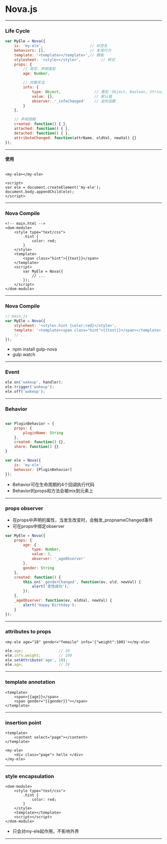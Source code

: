 # Nova.js

---

### Life Cycle

```javascript
var MyEle = Nova({
    is: 'my-ele',                     // 标签名
    behaviors: [],                    // 复用行为
    template: '<template></template>',// 模板
    stylesheet: '<style></style>',         // 样式
    props: {
        // 简写，声明类型
        age: Number,

        // 完整写法
        info: {
            type: Object,               // 类型：Object, Boolean, String, Date, Number
            value: {},                  // 默认值
            observer: '_infoChanged'    // 监听函数
        }
    },

    // 声明周期
    created: function() { },
    attached: function() { },
    detached: function() { },
    attributeChanged: function(attrName, oldVal, newVal) {}
});
```

---

#### 使用

```markup

<my-ele></my-ele>

<script>
var ele = document.createElement('my-ele');
document.body.appendChild(ele);
</script>

```

---

### Nova Compile

```markup
<!-- main.html -->
<dom-module>
    <style type="text/css">
        .hint {
            color: red;
        }
    </style>
    <template>
        <span class="hint">{{text}}</span>
    </template>
    <script>
        var MyEle = Nova({
            // ...
        });
    </script>
</dom-module>
```

---

### Nova Compile
```javascript
// main.js
var MyEle = Nova({
    styleheet: '<style>.hint {color:red}</style>',
    template: '<template><span class="hint">{{text}}</span></template>',
    // ...
});
```

* npm install gulp-nova
* gulp watch

---

### Event

```javascript
ele.on('wakeup', handler);
ele.trigger('wakeup');
ele.off('wakeup');
```

---

### Behavior

```javascript

var PluginBehavior = {
    props: {
        pluginName: String
    },
    created: function() {},
    share: function() {}
}

var ele = Nova({
    is: 'my-ele',
    behavior: [PluginBehavior]
});
```

* Behavior可在生命周期的4个回调执行代码
* Behavior的props和方法会被mix到元素上

---

### props observer

* 在props中声明的属性，当发生改变时，会触发_propnameChanged事件
* 可在props中绑定observer

```javascript
var MyEle = Nova({
    props: {
        age: {
            type: Number,
            value: 3,
            observer: '_ageObserver'
        },
        gender: String
    },
    created: function() {
        this.on('_genderChanged', function(ev, old, newVal) {
            alert('变性成功');
        });
    },
    _ageObserver: function(ev, oldVal, newVal) {
        alert('Happy Birthday');
    }
});
```

---

### attributes to props

```markup
<my-ele age="18" gender="femaile" info='{"weight":100}'></my-ele>
```

```javascript
ele.age;                // 18
ele.info.weight;        // 100
ele.setAttribute('age', 19);
ele.age;                // 19
```

---

### template annotation

```markup
<template>
    <span>{{age}}</span>
    <span gender="{{gender}}"></span>
</template>
```

---

### insertion point

```markup
<template>
    <content select="page"></content>
</template>
```

```markup
<my-ele>
    <div class="page"> hello </div>
</my-ele>
```

---

### style encapsulation

```markup
<dom-module>
    <style type="text/css">
        .hint {
            color: red;
        }
    </style>
    <template></template>
    <script></script>
</dom-module>
```

* 只会对my-ele起作用，不影响外界

---
